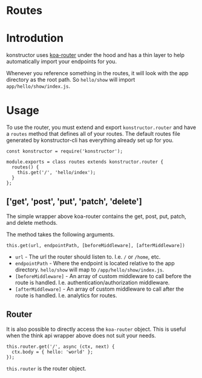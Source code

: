# Routes
# Introdution
konstructor uses [koa-router](https://github.com/alexmingoia/koa-router) under the hood and has a thin layer to help automatically import your endpoints for you.

Whenever you reference something in the routes, it will look with the app directory as the root path. So `hello/show` will import `app/hello/show/index.js`.

# Usage
To use the router, you must extend and export `konstructor.router` and have a `routes` method that defines all of your routes. The default routes file generated by konstructor-cli has everything already set up for you.
```
const konstructor = require('konstructor');

module.exports = class routes extends konstructor.router {
  routes() {
    this.get('/', 'hello/index');
  }
};
```

## ['get', 'post', 'put', 'patch', 'delete']
The simple wrapper above koa-router contains the get, post, put, patch, and delete methods.

The method takes the following arguments.
```
this.get(url, endpointPath, [beforeMiddleware], [afterMiddleware])
```
- `url` - The url the router should listen to. I.e. `/` or `/home`, etc.
- `endpointPath` - Where the endpoint is located relative to the app directory. `hello/show` will map to `/app/hello/show/index.js`.
- `[beforeMiddleware]` - An array of custom middleware to call before the route is handled. I.e. authentication/authorization middleware.
- `[afterMiddleware]` - An array of custom middleware to call after the route is handled. I.e. analytics for routes.

## Router
It is also possible to directly access the `koa-router` object. This is useful when the think api wrapper above does not suit your needs.
```
this.router.get('/', async (ctx, next) {
  ctx.body = { hello: 'world' };
});
```
`this.router` is the router object.